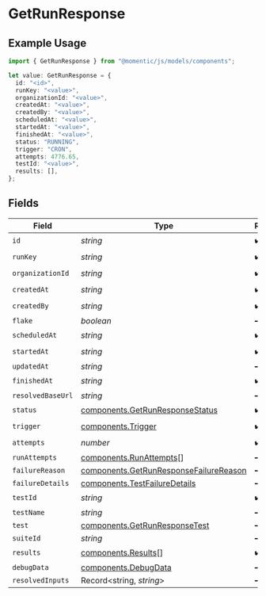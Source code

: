 # GetRunResponse

## Example Usage

```typescript
import { GetRunResponse } from "@momentic/js/models/components";

let value: GetRunResponse = {
  id: "<id>",
  runKey: "<value>",
  organizationId: "<value>",
  createdAt: "<value>",
  createdBy: "<value>",
  scheduledAt: "<value>",
  startedAt: "<value>",
  finishedAt: "<value>",
  status: "RUNNING",
  trigger: "CRON",
  attempts: 4776.65,
  testId: "<value>",
  results: [],
};
```

## Fields

| Field                                                                                            | Type                                                                                             | Required                                                                                         | Description                                                                                      |
| ------------------------------------------------------------------------------------------------ | ------------------------------------------------------------------------------------------------ | ------------------------------------------------------------------------------------------------ | ------------------------------------------------------------------------------------------------ |
| `id`                                                                                             | *string*                                                                                         | :heavy_check_mark:                                                                               | N/A                                                                                              |
| `runKey`                                                                                         | *string*                                                                                         | :heavy_check_mark:                                                                               | N/A                                                                                              |
| `organizationId`                                                                                 | *string*                                                                                         | :heavy_check_mark:                                                                               | N/A                                                                                              |
| `createdAt`                                                                                      | *string*                                                                                         | :heavy_check_mark:                                                                               | N/A                                                                                              |
| `createdBy`                                                                                      | *string*                                                                                         | :heavy_check_mark:                                                                               | N/A                                                                                              |
| `flake`                                                                                          | *boolean*                                                                                        | :heavy_minus_sign:                                                                               | N/A                                                                                              |
| `scheduledAt`                                                                                    | *string*                                                                                         | :heavy_check_mark:                                                                               | N/A                                                                                              |
| `startedAt`                                                                                      | *string*                                                                                         | :heavy_check_mark:                                                                               | N/A                                                                                              |
| `updatedAt`                                                                                      | *string*                                                                                         | :heavy_minus_sign:                                                                               | N/A                                                                                              |
| `finishedAt`                                                                                     | *string*                                                                                         | :heavy_check_mark:                                                                               | N/A                                                                                              |
| `resolvedBaseUrl`                                                                                | *string*                                                                                         | :heavy_minus_sign:                                                                               | N/A                                                                                              |
| `status`                                                                                         | [components.GetRunResponseStatus](../../models/components/getrunresponsestatus.md)               | :heavy_check_mark:                                                                               | N/A                                                                                              |
| `trigger`                                                                                        | [components.Trigger](../../models/components/trigger.md)                                         | :heavy_check_mark:                                                                               | N/A                                                                                              |
| `attempts`                                                                                       | *number*                                                                                         | :heavy_check_mark:                                                                               | N/A                                                                                              |
| `runAttempts`                                                                                    | [components.RunAttempts](../../models/components/runattempts.md)[]                               | :heavy_minus_sign:                                                                               | N/A                                                                                              |
| `failureReason`                                                                                  | [components.GetRunResponseFailureReason](../../models/components/getrunresponsefailurereason.md) | :heavy_minus_sign:                                                                               | N/A                                                                                              |
| `failureDetails`                                                                                 | [components.TestFailureDetails](../../models/components/testfailuredetails.md)                   | :heavy_minus_sign:                                                                               | N/A                                                                                              |
| `testId`                                                                                         | *string*                                                                                         | :heavy_check_mark:                                                                               | N/A                                                                                              |
| `testName`                                                                                       | *string*                                                                                         | :heavy_minus_sign:                                                                               | N/A                                                                                              |
| `test`                                                                                           | [components.GetRunResponseTest](../../models/components/getrunresponsetest.md)                   | :heavy_minus_sign:                                                                               | N/A                                                                                              |
| `suiteId`                                                                                        | *string*                                                                                         | :heavy_minus_sign:                                                                               | N/A                                                                                              |
| `results`                                                                                        | [components.Results](../../models/components/results.md)[]                                       | :heavy_check_mark:                                                                               | N/A                                                                                              |
| `debugData`                                                                                      | [components.DebugData](../../models/components/debugdata.md)                                     | :heavy_minus_sign:                                                                               | N/A                                                                                              |
| `resolvedInputs`                                                                                 | Record<string, *string*>                                                                         | :heavy_minus_sign:                                                                               | N/A                                                                                              |